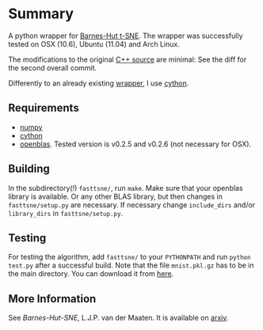 Summary
=======

A python wrapper for [Barnes-Hut t-SNE](http://homepage.tudelft.nl/19j49/t-SNE.html). The wrapper was successfully tested on OSX (10.6), Ubuntu (11.04) and Arch Linux.

The modifications to the original [C++ source](http://homepage.tudelft.nl/19j49/t-SNE_files/bh_tsne.tar.gz) are minimal: See the diff for the second overall commit.

Differently to an already existing [wrapper](https://github.com/ninjin/barnes-hut-sne), I use [cython](http://www.cython.org).

Requirements
------------

* [numpy](numpy.scipy.org)
* [cython](cython.org)
* [openblas](https://github.com/xianyi/OpenBLAS). Tested version is v0.2.5 and v0.2.6 (not necessary for OSX).


Building
--------
In the subdirectory(!) ```fasttsne/```, run ```make```. Make sure that your openblas library is available. Or any other BLAS library, but then changes in ```fasttsne/setup.py``` are necessary. If necessary change ```include_dirs``` and/or ```library_dirs``` in ```fasttsne/setup.py```.


Testing
-------
For testing the algorithm, add ```fasttsne/``` to your ```PYTHONPATH``` and run ```python test.py``` after a successful build. Note that the file ```mnist.pkl.gz``` has to be in the main directory. You can download it from [here](http://deeplearning.net/data/mnist/mnist.pkl.gz).


More Information
----------------
See *Barnes-Hut-SNE*, L.J.P. van der Maaten. It is available on [arxiv](http://arxiv.org/abs/1301.3342).
